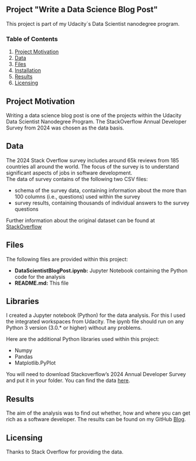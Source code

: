 ## Project "Write a Data Science Blog Post"

This project is part of my Udacity´s Data Scientist nanodegree program. 

### Table of Contents
 
1. [Project Motivation](#motivation)
2. [Data](#data)
3. [Files](#files)
4. [Installation](#installation)
5. [Results](#results)
6. [Licensing](#licensing)

## Project Motivation <a name="motivation"></a>

Writing a data science blog post is one of the projects within the Udacity Data Scientist Nanodegree Program. The StackOverflow Annual Developer Survey from 2024 was chosen as the data basis.

## Data <a name="data"></a>

The 2024 Stack Overflow survey includes around 65k reviews from 185 countries all around the world. The focus of the survey is to understand significant aspects of jobs in software development.</br>
The data of survey contains of the following two CSV files:
<ul>
  <li>schema of the survey data, containing information about the more than 100 columns (i.e., questions) used within the survey
  <li>survey results, containing thousands of individual answers to the survey questions 
</ul>

Further information about the original dataset can be found at [StackOverflow](https://survey.stackoverflow.co/2024)

## Files <a name="files"></a>

The following files are provided within this project:
<ul>
  <li><b>DataScientistBlogPost.ipynb:</b> Jupyter Notebook containing the Python code for the analysis</li>
  <li><b>README.md:</b> This file</li>
</ul>

## Libraries <a name="installation"></a>

I created a Jupyter notebook (Python) for the data analysis. For this I used the integrated workspaces from Udacity. The ipynb file should run on any Python 3 version (3.0.* or higher) without any problems.</br>

Here are the additional Python libraries used within this project:
<ul>
  <li>Numpy</li>
  <li>Pandas</li>
  <li>Matplotlib.PyPlot</li>
</ul>

You will need to download Stackoverflow’s 2024 Annual Developer Survey and put it in your folder. You can find the data [here](https://insights.stackoverflow.com/survey). </br>

## Results <a name="results"></a>

The aim of the analysis was to find out whether, how and where you can get rich as a software developer. The results can be found on my GitHub [Blog](https://techdataman.github.io/2024/09/16/blog-post-first.html).

## Licensing <a name="licensing"></a>

Thanks to Stack Overflow for providing the data.
